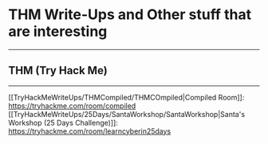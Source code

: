 # THM Write-Ups and Other stuff that are interesting
---
## THM (Try Hack Me)
---
[[TryHackMeWriteUps/THMCompiled/THMCOmpiled|Compiled Room]]: https://tryhackme.com/room/compiled
[[TryHackMeWriteUps/25Days/SantaWorkshop/SantaWorkshop|Santa's Workshop (25 Days Challenge)]]: https://tryhackme.com/room/learncyberin25days